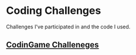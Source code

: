 # Coding Challenges
Challenges I've participated in and the code I used.

## [CodinGame Challeneges](./CodinGame/README.md)